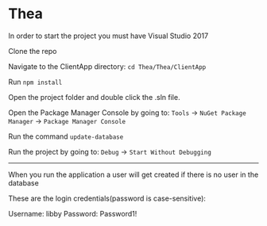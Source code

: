 # Thea 
In order to start the project you must have Visual Studio 2017 

Clone the repo

Navigate to the ClientApp directory: `cd Thea/Thea/ClientApp`

Run `npm install`

Open the project folder and double click the .sln file.

Open the Package Manager Console by going to: `Tools` -> `NuGet Package Manager` -> `Package Manager Console`

Run the command `update-database`

Run the project by going to: `Debug` -> `Start Without Debugging`

---

When you run the application a user will get created if there is no user in the database

These are the login credentials(password is case-sensitive):

Username: libby
Password: Password1!
